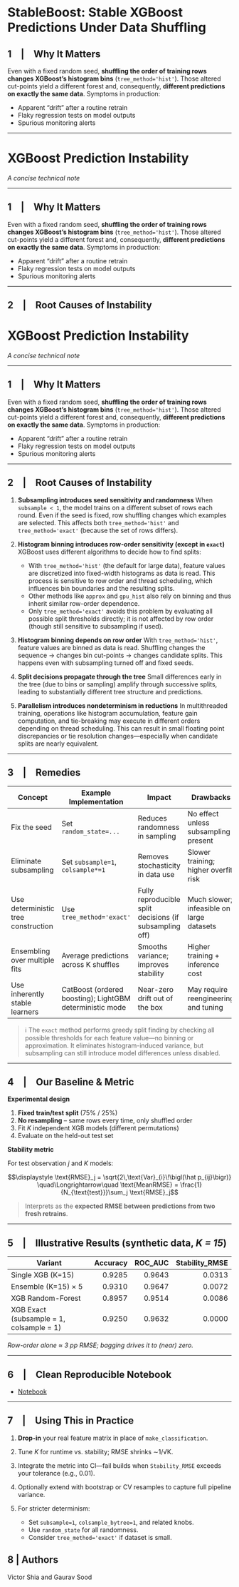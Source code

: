 # StableBoost: Stable XGBoost Predictions Under Data Shuffling

## 1 | Why It Matters

Even with a fixed random seed, **shuffling the order of training rows changes XGBoost’s histogram bins** (`tree_method='hist'`).
Those altered cut-points yield a different forest and, consequently, **different predictions on exactly the same data**.
Symptoms in production:

* Apparent “drift” after a routine retrain
* Flaky regression tests on model outputs
* Spurious monitoring alerts

---

# XGBoost Prediction Instability

*A concise technical note*

---

## 1 | Why It Matters

Even with a fixed random seed, **shuffling the order of training rows changes XGBoost’s histogram bins** (`tree_method='hist'`).
Those altered cut-points yield a different forest and, consequently, **different predictions on exactly the same data**.
Symptoms in production:

* Apparent “drift” after a routine retrain
* Flaky regression tests on model outputs
* Spurious monitoring alerts

---

## 2 | Root Causes of Instability
# XGBoost Prediction Instability

*A concise technical note*

---

## 1 | Why It Matters

Even with a fixed random seed, **shuffling the order of training rows changes XGBoost’s histogram bins** (`tree_method='hist'`).
Those altered cut-points yield a different forest and, consequently, **different predictions on exactly the same data**.
Symptoms in production:

* Apparent “drift” after a routine retrain
* Flaky regression tests on model outputs
* Spurious monitoring alerts

---

## 2 | Root Causes of Instability

1. **Subsampling introduces seed sensitivity and randomness**
   When `subsample < 1`, the model trains on a different subset of rows each round. Even if the seed is fixed, row shuffling changes which examples are selected. This affects both `tree_method='hist'` and `tree_method='exact'` (because the set of rows differs).

2. **Histogram binning introduces row-order sensitivity (except in `exact`)**
   XGBoost uses different algorithms to decide how to find splits:

   * With `tree_method='hist'` (the default for large data), feature values are discretized into fixed-width histograms as data is read. This process is sensitive to row order and thread scheduling, which influences bin boundaries and the resulting splits.
   * Other methods like `approx` and `gpu_hist` also rely on binning and thus inherit similar row-order dependence.
   * Only `tree_method='exact'` avoids this problem by evaluating all possible split thresholds directly; it is not affected by row order (though still sensitive to subsampling if used).

3. **Histogram binning depends on row order**
   With `tree_method='hist'`, feature values are binned as data is read. Shuffling changes the sequence → changes bin cut-points → changes candidate splits. This happens even with subsampling turned off and fixed seeds.

4. **Split decisions propagate through the tree**
   Small differences early in the tree (due to bins or sampling) amplify through successive splits, leading to substantially different tree structure and predictions.

5. **Parallelism introduces nondeterminism in reductions**
   In multithreaded training, operations like histogram accumulation, feature gain computation, and tie-breaking may execute in different orders depending on thread scheduling. This can result in small floating point discrepancies or tie resolution changes—especially when candidate splits are nearly equivalent.

---

## 3 | Remedies

| Concept                             | Example Implementation                                   | Impact                                                  | Drawbacks                                 |
| ----------------------------------- | -------------------------------------------------------- | ------------------------------------------------------- | ----------------------------------------- |
| Fix the seed                        | Set `random_state=...`                                   | Reduces randomness in sampling                          | No effect unless subsampling present      |
| Eliminate subsampling               | Set `subsample=1`, `colsample*=1`                        | Removes stochasticity in data use                       | Slower training; higher overfit risk      |
| Use deterministic tree construction | Use `tree_method='exact'`                                | Fully reproducible split decisions (if subsampling off) | Much slower; infeasible on large datasets |
| Ensembling over multiple fits       | Average predictions across K shuffles                    | Smooths variance; improves stability                    | Higher training + inference cost          |
| Use inherently stable learners      | CatBoost (ordered boosting); LightGBM deterministic mode | Near-zero drift out of the box                          | May require reengineering and tuning      |

> ℹ️ The `exact` method performs greedy split finding by checking all possible thresholds for each feature value—no binning or approximation. It eliminates histogram-induced variance, but subsampling can still introduce model differences unless disabled.

---

## 4 | Our Baseline & Metric

**Experimental design**

1. **Fixed train/test split** (75% / 25%)
2. **No resampling** – same rows every time, only shuffled order
3. Fit *K* independent XGB models (different permutations)
4. Evaluate on the held-out test set

**Stability metric**

For test observation *j* and *K* models:

$$\displaystyle \text{RMSE}_j
    = \sqrt{2\,\text{Var}_{i}\!\bigl(\hat p_{ij}\bigr)}  
\quad\Longrightarrow\quad
\text{MeanRMSE}
  = \frac{1}{N_{\text{test}}}\sum_j \text{RMSE}_j$$

> Interprets as the **expected RMSE between predictions from two fresh retrains**.

---

## 5 | Illustrative Results (synthetic data, *K = 15*)

| Variant                                   | Accuracy | ROC_AUC | Stability_RMSE |
|-------------------------------------------|---------:|--------:|---------------:|
| Single XGB (K=15)                         | 0.9285   | 0.9643  | 0.0313         |
| Ensemble (K=15) × 5                       | 0.9310   | 0.9647  | 0.0072         |
| XGB Random-Forest                         | 0.8957   | 0.9514  | 0.0086         |
| XGB Exact (subsample = 1, colsample = 1)  | 0.9250   | 0.9632  | 0.0000         |


*Row-order alone ≈ 3 pp RMSE; bagging drives it to (near) zero.*

---

## 6 | Clean Reproducible Notebook

* [Notebook](https://github.com/finite-sample/stableboost/blob/main/stableboost.ipynb)

---

## 7 | Using This in Practice

1. **Drop-in** your real feature matrix in place of `make_classification`.
2. Tune *K* for runtime vs. stability; RMSE shrinks ∼1/√K.
3. Integrate the metric into CI—fail builds when `Stability_RMSE` exceeds your tolerance (e.g., 0.01).
4. Optionally extend with bootstrap or CV resamples to capture full pipeline variance.
5. For stricter determinism:

   * Set `subsample=1`, `colsample_bytree=1`, and related knobs.
   * Use `random_state` for all randomness.
   * Consider `tree_method='exact'` if dataset is small.

## 8 | Authors

Victor Shia and Gaurav Sood
